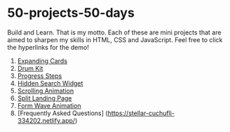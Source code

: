 # 50-projects-50-days

Build and Learn. That is my motto. Each of these are mini projects that are aimed to sharpen my skills in HTML, CSS and JavaScript.
Feel free to click the hyperlinks for the demo!

1. [Expanding Cards](https://remarkable-moxie-024d04.netlify.app/)
2. [Drum Kit](https://stellar-khapse-0146b3.netlify.app/)
3. [Progress Steps](https://flourishing-duckanoo-b2f5cc.netlify.app/)
4. [Hidden Search Widget](https://dashing-hummingbird-80bec3.netlify.app/)
5. [Scrolling Animation](https://admirable-alpaca-807bb6.netlify.app/)
6. [Split Landing Page](https://taupe-donut-5b41d5.netlify.app/)
7. [Form Wave Animation](https://voluble-genie-547dd7.netlify.app/?)
8. [Frequently Asked Questions] (https://stellar-cuchufli-334202.netlify.app/)
